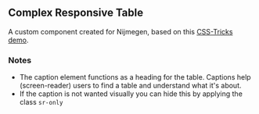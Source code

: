 ## Complex Responsive Table

A custom component created for Nijmegen, based on this [CSS-Tricks demo](https://css-tricks.com/examples/ResponsiveTables/responsive.php).

### Notes

- The caption element functions as a heading for the table. Captions help (screen-reader) users to find a table and understand what it's about.
- If the caption is not wanted visually you can hide this by applying the class `sr-only`

